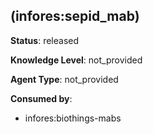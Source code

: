 [//]: # (DO NOT MANUALLY EDIT THIS FILE. IT IS GENERATED FROM A TEMPLATE.)

##  (infores:sepid_mab)

**Status**: released
  
**Knowledge Level**: not_provided
  
**Agent Type**: not_provided






**Consumed by**:

- infores:biothings-mabs